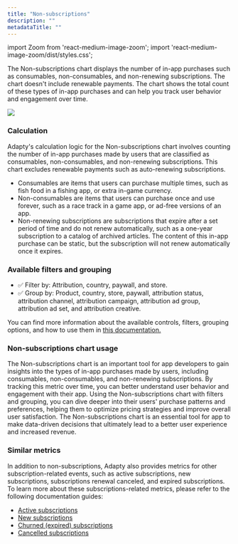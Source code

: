 ```yaml
---
title: "Non-subscriptions"
description: ""
metadataTitle: ""
---
```


import Zoom from 'react-medium-image-zoom';
import 'react-medium-image-zoom/dist/styles.css';

The Non-subscriptions chart displays the number of in-app purchases such as consumables, non-consumables, and non-renewing subscriptions. The chart doesn't include renewable payments. The chart shows the total count of these types of in-app purchases and can help you track user behavior and engagement over time.


<Zoom>
  <img src={require('./img/a700612-small-CleanShot_2023-05-12_at_12.41.002x.png').default}
  style={{
    border: '1px solid #727272', /* border width and color */
    width: '700px', /* image width */
    display: 'block', /* for alignment */
    margin: '0 auto' /* center alignment */
  }}
/>
</Zoom>





### Calculation

Adapty's calculation logic for the Non-subscriptions chart involves counting the number of in-app purchases made by users that are classified as consumables, non-consumables, and non-renewing subscriptions. This chart excludes renewable payments such as auto-renewing subscriptions.

- Consumables are items that users can purchase multiple times, such as fish food in a fishing app, or extra in-game currency. 
- Non-consumables are items that users can purchase once and use forever, such as a race track in a game app, or ad-free versions of an app. 
- Non-renewing subscriptions are subscriptions that expire after a set period of time and do not renew automatically, such as a one-year subscription to a catalog of archived articles. The content of this in-app purchase can be static, but the subscription will not renew automatically once it expires. 

### Available filters and grouping

- ✅ Filter by: Attribution, country, paywall, and store.
- ✅ Group by: Product, country, store, paywall, attribution status, attribution channel, attribution campaign, attribution ad group, attribution ad set, and attribution creative.

You can find more information about the available controls, filters, grouping options, and how to use them in [this documentation.](controls-filters-grouping-compare-proceeds)

### Non-subscriptions chart usage

The Non-subscriptions chart is an important tool for app developers to gain insights into the types of in-app purchases made by users, including consumables, non-consumables, and non-renewing subscriptions. By tracking this metric over time, you can better understand user behavior and engagement with their app. Using the Non-subscriptions chart with filters and grouping, you can dive deeper into their users' purchase patterns and preferences, helping them to optimize pricing strategies and improve overall user satisfaction. The Non-subscriptions chart is an essential tool for app to make data-driven decisions that ultimately lead to a better user experience and increased revenue.

### Similar metrics

In addition to non-subscriptions, Adapty also provides metrics for other subscription-related events, such as active subscriptions, new subscriptions, subscriptions renewal canceled, and expired subscriptions. To learn more about these subscriptions-related metrics, please refer to the following documentation guides:

- [Active subscriptions](active-subscriptions)
- [New subscriptions](reactivated-subscriptions)
- [Churned (expired) subscriptions](churned-expired-subscriptions)
- [Cancelled subscriptions](cancelled-subscriptions)